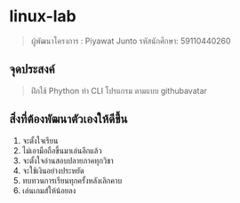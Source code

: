 # linux-lab

>ผู้พัฒนาโครงการ : Piyawat Junto
>รหัสนักศึกษา: 59110440260

## จุดประสงค์
>ฝึกใช้ Phython  ทำ CLI โปรแกรม ตามแบบ githubavatar

## สิ่งที่ต้องพัฒนาตัวเองให้ดีขึ้น

1. จะตั้งใจเรียน
2. ไม่เอามือถือขึ้นมาเล่นอีกแล้ว
3. จะตั้งใจอ่านสอบปลายภาคทุกวิชา
4. จะใช้เงินอย่างประหยัด
5. ทบทวนการเรียนทุกครั้งหลังเลิกคาบ
6. เล่นเกมส์ให้น้อยลง

